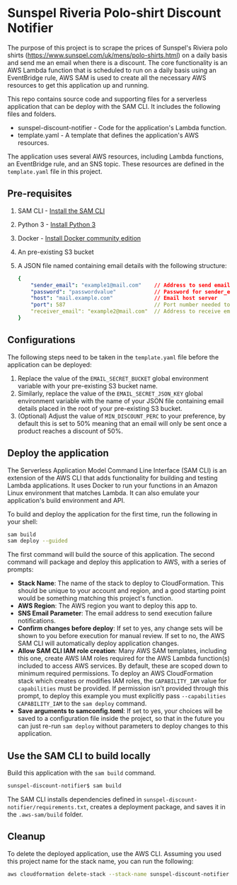 # Sunspel Riveria Polo-shirt Discount Notifier

The purpose of this project is to scrape the prices of Sunspel's Riviera polo shirts (https://www.sunspel.com/uk/mens/polo-shirts.html) on a daily basis and send me an email when there is a discount.  The core functionality is an AWS Lambda function that is scheduled to run on a daily basis using an EventBridge rule, AWS SAM is used to create all the necessary AWS resources to get this application up and running.

This repo contains source code and supporting files for a serverless application that can be deploy with the SAM CLI. It includes the following files and folders.

- sunspel-discount-notifier - Code for the application's Lambda function.
- template.yaml - A template that defines the application's AWS resources.

The application uses several AWS resources, including Lambda functions, an EventBridge rule, and an SNS topic. These resources are defined in the `template.yaml` file in this project.

## Pre-requisites

1. SAM CLI - [Install the SAM CLI](https://docs.aws.amazon.com/serverless-application-model/latest/developerguide/serverless-sam-cli-install.html)
2. Python 3 - [Install Python 3](https://www.python.org/downloads/)
3. Docker - [Install Docker community edition](https://hub.docker.com/search/?type=edition&offering=community)
4. An pre-existing S3 bucket
5. A JSON file named containing email details with the following structure:

    ```yaml
    {
        "sender_email": "example1@mail.com"    // Address to send emails from
        "password": "passwordvalue"            // Password for sender_email
        "host": "mail.example.com"             // Email host server
        "port": 587                            // Port number needed to communicate with host server
        "receiver_email": "example2@mail.com"  // Address to receive emails (can be same as sender_email)
    }
    ```

## Configurations
The following steps need to be taken in the `template.yaml` file before the application can be deployed:

1. Replace the value of the `EMAIL_SECRET_BUCKET` global environment variable with your pre-existing S3 bucket name.
2. Similarly, replace the value of the `EMAIL_SECRET_JSON_KEY` global environment variable with the name of your JSON file containing email details placed in the root of your pre-existing S3 bucket.
3. (Optional) Adjust the value of `MIN_DISCOUNT_PERC` to your preference, by default this is set to 50% meaning that an email will only be sent once a product reaches a discount of 50%.

## Deploy the application

The Serverless Application Model Command Line Interface (SAM CLI) is an extension of the AWS CLI that adds functionality for building and testing Lambda applications. It uses Docker to run your functions in an Amazon Linux environment that matches Lambda. It can also emulate your application's build environment and API.

To build and deploy the application for the first time, run the following in your shell:

```bash
sam build
sam deploy --guided
```

The first command will build the source of this application. The second command will package and deploy this application to AWS, with a series of prompts:

* **Stack Name**: The name of the stack to deploy to CloudFormation. This should be unique to your account and region, and a good starting point would be something matching this project's function.
* **AWS Region**: The AWS region you want to deploy this app to.
* **SNS Email Parameter**: The email address to send execution failure notifications.
* **Confirm changes before deploy**: If set to yes, any change sets will be shown to you before execution for manual review. If set to no, the AWS SAM CLI will automatically deploy application changes.
* **Allow SAM CLI IAM role creation**: Many AWS SAM templates, including this one, create AWS IAM roles required for the AWS Lambda function(s) included to access AWS services. By default, these are scoped down to minimum required permissions. To deploy an AWS CloudFormation stack which creates or modifies IAM roles, the `CAPABILITY_IAM` value for `capabilities` must be provided. If permission isn't provided through this prompt, to deploy this example you must explicitly pass `--capabilities CAPABILITY_IAM` to the `sam deploy` command.
* **Save arguments to samconfig.toml**: If set to yes, your choices will be saved to a configuration file inside the project, so that in the future you can just re-run `sam deploy` without parameters to deploy changes to this application.

## Use the SAM CLI to build locally

Build this application with the `sam build` command.

```bash
sunspel-discount-notifier$ sam build
```

The SAM CLI installs dependencies defined in `sunspel-discount-notifier/requirements.txt`, creates a deployment package, and saves it in the `.aws-sam/build` folder.

## Cleanup

To delete the deployed application, use the AWS CLI. Assuming you used this project name for the stack name, you can run the following:

```bash
aws cloudformation delete-stack --stack-name sunspel-discount-notifier
```
